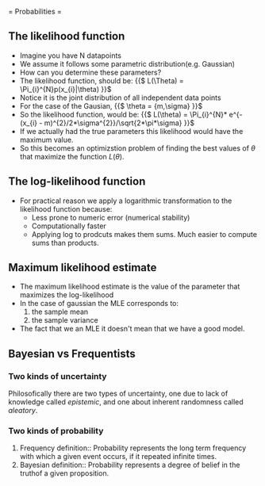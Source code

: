 = Probabilities = 

## The likelihood function
- Imagine you have N datapoints
- We assume it follows some parametric distribution(e.g. Gaussian)
- How can you determine these parameters?
- The likelihood function, should be:
{{$
L(\Theta) = \Pi_{i}^{N}p(x_{i}|\theta)
}}$
- Notice it is the joint distribution of all independent data points
- For the case of the Gausian, 
{{$
\theta = {m,\sigma}
}}$
- So the likelihood function, would be:
{{$
L(\theta) = \Pi_{i}^{N}* e^{-(x_{i} - m)^{2}/2*\sigma^{2}}/\sqrt{2*\pi*\sigma}
}}$
- If we actually had the true parameters this likelihood would have the maximum value.
- So this becomes an optimizstion problem of finding the best values of $\theta$ that maximize the function $L(\theta)$.

## The log-likelihood function
- For practical reason we apply a logarithmic transformation to the likelihood function because:
    - Less prone to numeric error (numerical stability)
    - Computationally faster
    - Applying log to prodcuts makes them sums. Much easier to compute sums than products.

## Maximum likelihood estimate
- The maximum likelihood estimate is the value of the parameter that maximizes the log-likelihood
- In the case of gaussian the MLE corresponds to:
    1) the sample mean
    2) the sample variance
- The fact that we an MLE it doesn't mean that we have a good model.


## Bayesian vs Frequentists

### Two kinds of uncertainty

Philosofically there are two types of uncertainty, one due to lack of knowledge called *epistemic*, and one about inherent randomness called *aleatory*.

### Two kinds of probability

1) Frequency definition:: Probability represents the long  term frequency with which a given event occurs, if it repeated infinite times.
2) Bayesian definition:: Probability represents a degree of belief in the truthof a given proposition.
